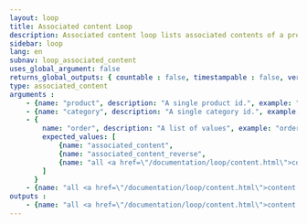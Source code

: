```yaml
---
layout: loop
title: Associated content Loop
description: Associated content loop lists associated contents of a product or a category. It behaves like a content loop therefore you might use all <a href="/documentation/loop/content.html">content loop</a> arguments and outputs.
sidebar: loop
lang: en
subnav: loop_associated_content
uses_global_argument: false
returns_global_outputs: { countable : false, timestampable : false, versionable : false }
type: associated_content
arguments :
    - {name: "product", description: "A single product id.", example: "product=\"2\"", mandatory: "double"}
    - {name: "category", description: "A single category id.", example: "category=\"5\"", mandatory: "double"}
    - {
        name: "order", description: "A list of values", example: "order=\"associated_content\"", default: "associated_content",
        expected_values: [
            {name: "associated_content",                                                        description: "manual associated content order"},
            {name: "associated_content_reverse",                                                description: "reverse manual associated content order"},
            {name: "all <a href=\"/documentation/loop/content.html\">content loop</a> orders",  description: ""}
        ]
      }
    - {name: "all <a href=\"/documentation/loop/content.html\">content loop</a> arguments", example: "exclude_folder=\"1,2,9\""}
outputs :
    - {name: "all <a href=\"/documentation/loop/content.html\">content loop</a> outputs"}
---
```


